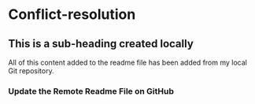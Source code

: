 # Conflict-resolution
## This is a sub-heading created locally


  All of this content added to the readme file has been added from my local Git repository.
### Update the Remote Readme File on GitHub
